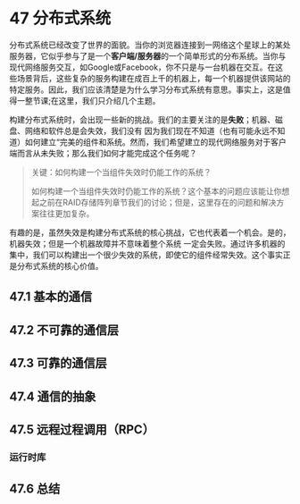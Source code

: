 # 47 分布式系统

分布式系统已经改变了世界的面貌。当你的浏览器连接到一网络这个星球上的某处服务器，它似乎参与了是一个**客户端/服务器**的一个简单形式的分布系统。当你与现代网络服务交互，如Google或Facebook，你不只是与一台机器在交互。在这些场景背后，这些复杂的服务构建在成百上千的机器上，每一个机器提供该网站的特定服务。因此，我们应该清楚是为什么学习分布式系统有意思。事实上，这是值得一整节课;在这里，我们只介绍几个主题。

构建分布式系统时，会出现一些新的挑战。我们的主要关注的是**失败**；机器、磁盘、网络和软件总是会失效，我们没有
因为我们现在不知道（也有可能永远不知道）如何建立“完美的组件和系统。然而，我们希望建立的现代网络服务对于客户端而言从未失败；那么我们如何才能完成这个任务呢？

> 关键：如何构建一个当组件失效时仍能工作的系统？
>
>如何构建一个当组件失效时仍能工作的系统？这个基本的问题应该能让你想起之前在RAID存储阵列章节我们的讨论；但是，这里存在的问题和解决方案往往更加复杂。

有趣的是，虽然失效是构建分布式系统的核心挑战，它也代表着一个机会。是的，机器失效；但是一个机器故障并不意味着整个系统
一定会失败。通过许多机器的集中，我们可以构建出一个很少失效的系统，即使它的组件经常失效。这个事实正是分布式系统的核心价值。

## 47.1 基本的通信
## 47.2 不可靠的通信层
## 47.3 可靠的通信层 
## 47.4 通信的抽象
## 47.5 远程过程调用（RPC）
### 运行时库
## 47.6 总结
